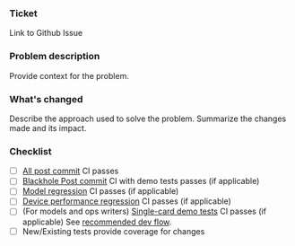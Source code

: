 ### Ticket
Link to Github Issue

### Problem description
Provide context for the problem.

### What's changed
Describe the approach used to solve the problem.
Summarize the changes made and its impact.

### Checklist
- [ ] [All post commit](https://github.com/tenstorrent/tt-metal/actions/workflows/all-post-commit-workflows.yaml) CI passes
- [ ] [Blackhole Post commit](https://github.com/tenstorrent/tt-metal/actions/workflows/blackhole-post-commit.yaml) CI with demo tests passes (if applicable)
- [ ] [Model regression](https://github.com/tenstorrent/tt-metal/actions/workflows/perf-models.yaml) CI passes (if applicable)
- [ ] [Device performance regression](https://github.com/tenstorrent/tt-metal/actions/workflows/perf-device-models.yaml) CI passes (if applicable)
- [ ] (For models and ops writers) [Single-card demo tests](https://github.com/tenstorrent/tt-metal/actions/workflows/single-card-demo-tests.yaml) CI passes (if applicable) See [recommended dev flow](https://github.com/tenstorrent/tt-metal/blob/main/models/MODEL_ADD.md#a-recommended-dev-flow-on-github-for-adding-new-models).
- [ ] New/Existing tests provide coverage for changes
